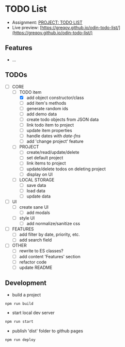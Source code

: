 # TODO List

- Assignment: [PROJECT: TODO LIST](https://www.theodinproject.com/paths/full-stack-javascript/courses/javascript/lessons/todo-list)
- Live preview: [https://greqov.github.io/odin-todo-list/](https://greqov.github.io/odin-todo-list/)

## Features

- ...

## TODOs

- [ ] CORE
  - [ ] TODO item
    - [x] add object constructor/class
    - [ ] add item's methods
    - [ ] generate random ids
    - [ ] add demo data
    - [ ] create todo objects from JSON data
    - [ ] link todo item to project
    - [ ] update item properties
    - [ ] handle dates with _date-fns_
    - [ ] add 'change project' feature
  - [ ] PROJECT
    - [ ] create/read/update/delete
    - [ ] set default project
    - [ ] link items to project
    - [ ] update/delete todos on deleting project
    - [ ] display on UI
  - [ ] LOCAL STORAGE
    - [ ] save data
    - [ ] load data
    - [ ] update data
- [ ] UI
  - [ ] create sane UI
    - [ ] add modals
  - [ ] style UI
    - [ ] add normalize/sanitize css
- [ ] FEATURES
  - [ ] add filter by date, priority, etc.
  - [ ] add search field
- [ ] OTHER
  - [ ] rewrite to ES classes?
  - [ ] add content 'Features' section
  - [ ] refactor code
  - [ ] update README

## Development

- build a project

```bash
npm run build
```

- start local dev server

```bash
npm run start
```

- publish 'dist' folder to github pages

```bash
npm run deploy
```
